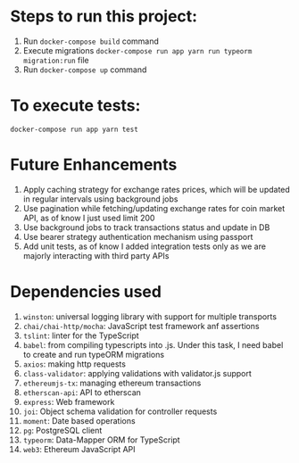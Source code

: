 # Steps to run this project:

1. Run `docker-compose build` command
2. Execute migrations `docker-compose run app yarn run typeorm migration:run` file
3. Run `docker-compose up` command

# To execute tests:
`docker-compose run app yarn test`

# Future Enhancements
1. Apply caching strategy for exchange rates prices, which will be updated in regular intervals using background jobs
2. Use pagination while fetching/updating exchange rates for coin market API, as of know I just used limit 200
3. Use background jobs to track transactions status and update in DB
4. Use bearer strategy authentication mechanism using passport
5. Add unit tests, as of know I added integration tests only as we are majorly interacting with third party APIs

# Dependencies used
1. `winston`: universal logging library with support for multiple transports
2. `chai/chai-http/mocha`: JavaScript test framework anf assertions
3. `tslint`: linter for the TypeScript
4. `babel`: from compiling typescripts into .js. Under this task, I need babel to create and run typeORM migrations
5. `axios`: making http requests
6. `class-validator`: applying validations with validator.js support
7. `ethereumjs-tx`: managing ethereum transactions
8. `etherscan-api`: API to etherscan
9. `express`: Web framework
10. `joi`: Object schema validation for controller requests
11. `moment`: Date based operations
12. `pg`: PostgreSQL client
13. `typeorm`: Data-Mapper ORM for TypeScript
14. `web3`: Ethereum JavaScript API
